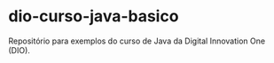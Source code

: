 # dio-curso-java-basico
Repositório para exemplos do curso de Java da Digital Innovation One (DIO).
